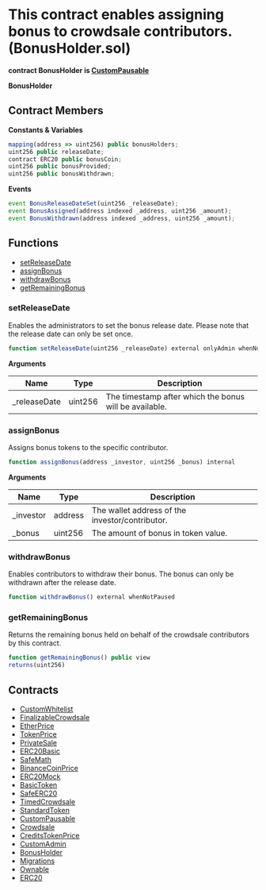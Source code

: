 ﻿# This contract enables assigning bonus to crowdsale contributors. (BonusHolder.sol)

**contract BonusHolder is [CustomPausable](CustomPausable.md)**

**BonusHolder**

## Contract Members
**Constants & Variables**

```js
mapping(address => uint256) public bonusHolders;
uint256 public releaseDate;
contract ERC20 public bonusCoin;
uint256 public bonusProvided;
uint256 public bonusWithdrawn;
```

**Events**

```js
event BonusReleaseDateSet(uint256 _releaseDate);
event BonusAssigned(address indexed _address, uint256 _amount);
event BonusWithdrawn(address indexed _address, uint256 _amount);
```

## Functions

- [setReleaseDate](#setreleasedate)
- [assignBonus](#assignbonus)
- [withdrawBonus](#withdrawbonus)
- [getRemainingBonus](#getremainingbonus)

### setReleaseDate

Enables the administrators to set the bonus release date.
Please note that the release date can only be set once.

```js
function setReleaseDate(uint256 _releaseDate) external onlyAdmin whenNotPaused
```

**Arguments**

| Name        | Type           | Description  |
| ------------- |------------- | -----|
| _releaseDate | uint256 | The timestamp after which the bonus will be available. | 

### assignBonus

Assigns bonus tokens to the specific contributor.

```js
function assignBonus(address _investor, uint256 _bonus) internal
```

**Arguments**

| Name        | Type           | Description  |
| ------------- |------------- | -----|
| _investor | address | The wallet address of the investor/contributor. | 
| _bonus | uint256 | The amount of bonus in token value. | 

### withdrawBonus

Enables contributors to withdraw their bonus.
The bonus can only be withdrawn after the release date.

```js
function withdrawBonus() external whenNotPaused
```

### getRemainingBonus

Returns the remaining bonus held on behalf of the crowdsale contributors by this contract.

```js
function getRemainingBonus() public view
returns(uint256)
```

## Contracts

- [CustomWhitelist](CustomWhitelist.md)
- [FinalizableCrowdsale](FinalizableCrowdsale.md)
- [EtherPrice](EtherPrice.md)
- [TokenPrice](TokenPrice.md)
- [PrivateSale](PrivateSale.md)
- [ERC20Basic](ERC20Basic.md)
- [SafeMath](SafeMath.md)
- [BinanceCoinPrice](BinanceCoinPrice.md)
- [ERC20Mock](ERC20Mock.md)
- [BasicToken](BasicToken.md)
- [SafeERC20](SafeERC20.md)
- [TimedCrowdsale](TimedCrowdsale.md)
- [StandardToken](StandardToken.md)
- [CustomPausable](CustomPausable.md)
- [Crowdsale](Crowdsale.md)
- [CreditsTokenPrice](CreditsTokenPrice.md)
- [CustomAdmin](CustomAdmin.md)
- [BonusHolder](BonusHolder.md)
- [Migrations](Migrations.md)
- [Ownable](Ownable.md)
- [ERC20](ERC20.md)
